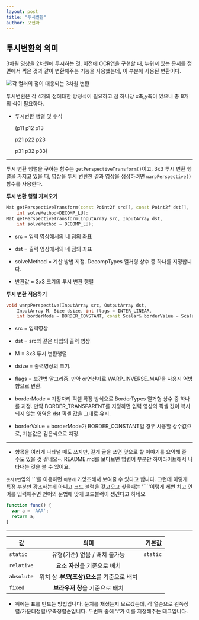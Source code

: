 ```yaml
---
layout: post
title: "투시변환"
author: 오현아
---
```


## 투시변환의 의미

3차원 영상을 2차원에 투시하는 것. 이전에 OCR앱을 구현할 때, 누워져 있는 문서를 정면에서 찍은 것과 같이 변환해주는 기능을 사용했는데, 이 부분에 사용된 변환이다.

![각 컬러의 점이 대응되는 3차원 변환](https://img1.daumcdn.net/thumb/R1280x0/?scode=mtistory2&fname=https%3A%2F%2Fk.kakaocdn.net%2Fdn%2FBBgGC%2FbtqBoNSh36m%2FtIvvNZkOZXV3ooOqQyOhhK%2Fimg.png)

투시변환은 각 4개의 점에대한 방정식이 필요하고 점 하나당 x축,y축이 있으니 총 8개의 식이 필요하다.

- 투시변환 행렬 및 수식

  (p11 p12 p13

  p21 p22 p23

  p31 p32 p33)

---

투시 변환 행렬을 구하는 함수는 `getPerspectiveTransform()`이고, 3x3 투시 변환 행렬을 가지고 있을 때, 영상을 투시 변환한 결과 영상을 생성하려면 `warpPerspective()`함수를 사용한다.

**투시 변환 행렬 가져오기**

```cpp
Mat getPerspectiveTransform(const Point2f src[], const Point2f dst[],
    int solveMethod=DECOMP_LU);
Mat getPerspectiveTransform(InputArray src, InputArray dst,
    int solveMethod = DECOMP_LU);
```
- src = 입력 영상에서의 네 점의 좌표

- dst = 출력 영상에서의 네 점의 좌표

- solveMethod = 계산 방법 지정. DecompTypes 열거형 상수 중 하나를 지정합니다.

- 반환값 = 3x3 크기의 투시 변환 행렬

**투시 변환 적용하기**

```cpp
void warpPerspective(InputArray src, OutputArray dst,
    InputArray M, Size dsize, int flags = INTER_LINEAR,
    int borderMode = BORDER_CONSTANT, const Scalar& borderValue = Scalar());

```

- src = 입력영상

- dst = src와 같은 타입의 출력 영상

- M = 3x3 투시 변환행렬

- dsize = 출력영상의 크기.

- flags = 보간법 알고리즘. 만약 or연산자로 WARP_INVERSE_MAP을 사용시 역방향으로 변환.

- borderMode = 가장자리 픽셀 확장 방식으로 BorderTypes 열거형 상수 중 하나를 지정. 만약 BORDER_TRANSPARENT를 지정하면 입력 영상의 픽셀 값이 복사되지 않는 영역은 dst 픽셀 값을 그대로 유지.

- borderValue = borderMode가 BORDER_CONSTANT일 경우 사용할 상수값으로, 기본값은 검은색으로 지정.

---

- 항목을 여러개 나타낼 때도 쓰지만, 길게 글을 쓰면 앞으로 할 이야기를 요약해 줄 수도 있을 것 같네요~. README.md를 보다보면 명령어 부분만 하이라이트해서 나타내는 것을 볼 수 있어요.

`숫자1번`옆의 '\`'를 이용하면 `이렇게` 가앙조해서 보여줄 수 있다고 합니다. 그런데 이렇게 특정 부분만 강조하는게 아니고 코드 블럭을 갖고오고 싶을때는 '\`\`\`\'이렇게 세번 치고 언어를 입력해주면 언어의 문법에 맞게 코드블럭이 생긴다고 하네요.

```javascript
function func() {
  var a = 'AAA';
  return a;
}
```

---


값 | 의미 | 기본값
---|:---:|---:
`static` | 유형(기준) 없음 / 배치 불가능 | `static`
`relative` | 요소 **자신**을 기준으로 배치 |
`absolute` | 위치 상 **_부모_(조상)요소**를 기준으로 배치 |
`fixed` | **브라우저 창**을 기준으로 배치 |

- 위에는 표를 만드는 방법입니다. 눈치를 채셨는지 모르겠는데, 각 열순으로 왼쪽정렬/가운데정렬/우측정렬순입니다. 두번째 줄에 '\:'가 이를 지정해주는 테그입니다.